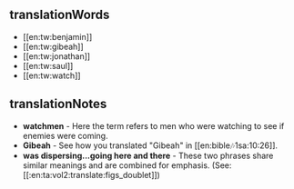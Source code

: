 ## translationWords

* [[en:tw:benjamin]]
* [[en:tw:gibeah]]
* [[en:tw:jonathan]]
* [[en:tw:saul]]
* [[en:tw:watch]]

## translationNotes

* **watchmen** - Here the term refers to men who were watching to see if enemies were coming.
* **Gibeah** - See how you translated "Gibeah" in [[en:bible:notes:1sa:10:26]].
* **was dispersing...going here and there** - These two phrases share similar meanings and are combined for emphasis. (See: [[:en:ta:vol2:translate:figs_doublet]])
